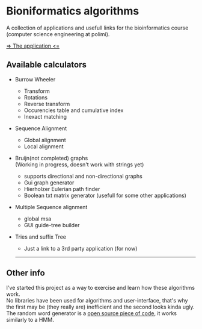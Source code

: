 # Bioniformatics algorithms

A collection of applications and usefull links for the bioinformatics course (computer science engineering at polimi).

[=> The application <=](https://nicolazarbo.github.io/bioinf-html-js-algorithms/)

## Available calculators

- Burrow Wheeler 
  - Transform
  - Rotations
  - Reverse transform
  - Occurencies table and cumulative index
  - Inexact matching
- Sequence Alignment
  - Global alignment
  - Local alignment
- Bruijn(not completed) graphs   
(Working in progress, doesn't work with strings yet)
  - supports directional and non-directional graphs
  - Gui graph generator
  - Hierholzer Eulerian path finder
  - Boolean txt matrix generator (usefull for some other applications)
- Multiple Sequence alignment
  - global msa
  - GUI guide-tree builder 
  
- Tries and suffix Tree
  - Just a link to a 3rd party application (for now)
  
  -----
  
## Other info

I've started this project as a way to exercise and learn how these algorithms work.   
No libraries have been used for algorithms and user-interface, that's why the first may be (they really are) inefficient and the second looks kinda ugly.   
The random word generator is a [open source piece of code](https://gist.github.com/swenzel/70beac153cdf23803f89), it works similarly to a HMM.




